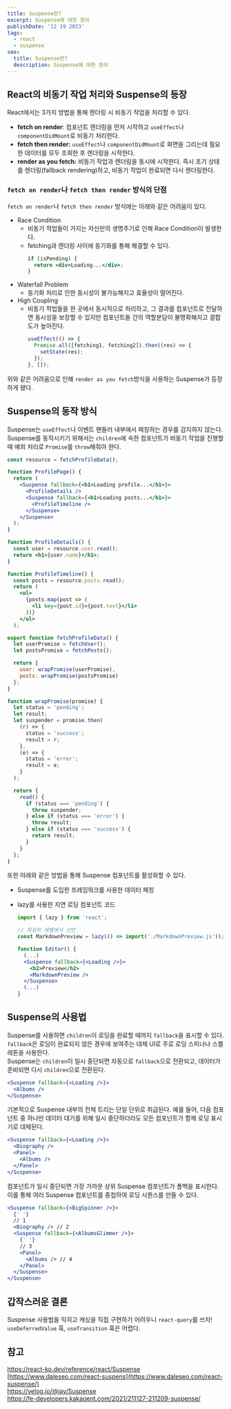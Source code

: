 ```yaml
---
title: Suspense란?
excerpt: Suspense에 대한 정리
publishDate: '12 19 2023'
tags:
  - react
  - suspense
seo:
  title: Suspense란?
  description: Suspense에 대한 정리
---
```


## React의 비동기 작업 처리와 Suspense의 등장

React에서는 3가지 방법을 통해 렌더링 시 비동기 작업을 처리할 수 있다.

- **fetch on render**: 컴포넌트 렌더링을 먼저 시작하고 `useEffect`나 `componentDidMount`로 비동기 처리한다.
- **fetch then render:** `useEffect`나 `componentDidMount`로 화면을 그리는데 필요한 데이터를 모두 조회한 후 렌더링을 시작한다.
- **render as you fetch:** 비동기 작업과 렌더링을 동시에 시작한다. 즉시 초기 상태를 렌더링(fallback rendering)하고, 비동기 작업이 완료되면 다시 렌더링한다.

### `fetch on render`나 `fetch then render` 방식의 단점

`fetch on render`나 `fetch then render` 방식에는 아래와 같은 어려움이 있다.

- Race Condition
  - 비동기 작업들이 가지는 자신만의 생명주기로 인해 Race Condition이 발생한다.
  - fetching과 렌더링 사이에 동기화를 통해 해결할 수 있다.
    ```jsx
    if (isPending) {
      return <div>Loading...</div>;
    }
    ```
- Waterfall Problem
  - 동기화 처리로 인한 동시성이 불가능해지고 효율성이 떨어진다.
- High Coupling
  - 비동기 작업들을 한 곳에서 동시적으로 처리하고, 그 결과를 컴포넌트로 전달하면 동시성을 보장할 수 있지만 컴포넌트들 간의 역할분담이 불명확해지고 결합도가 높아진다.
    ```jsx
    useEffect(() => {
      Promise.all([fetching1, fetching2]).then((res) => {
        setState(res);
      });
    }, []);
    ```

위와 같은 어려움으로 인해 `render as you fetch`방식을 사용하는 Suspense가 등장하게 됐다.

## Suspense의 동작 방식

Suspense는 `useEffect`나 이벤트 핸들러 내부에서 페칭하는 경우를 감지하지 않는다.  
Suspense를 동작시키기 위해서는 `children`에 속한 컴포넌트가 비동기 작업을 진행할 때 예외 처리로 `Promise`를 `throw`해줘야 한다.

```jsx
const resource = fetchProfileData();

function ProfilePage() {
  return (
    <Suspense fallback={<h1>Loading profile...</h1>}>
      <ProfileDetails />
      <Suspense fallback={<h1>Loading posts...</h1>}>
        <ProfileTimeline />
      </Suspense>
    </Suspense>
  );
}

function ProfileDetails() {
  const user = resource.user.read();
  return <h1>{user.name}</h1>;
}

function ProfileTimeline() {
  const posts = resource.posts.read();
  return (
    <ul>
      {posts.map(post => (
        <li key={post.id}>{post.text}</li>
      ))}
    </ul>
  );
```

```jsx
export function fetchProfileData() {
  let userPromise = fetchUser();
  let postsPromise = fetchPosts();

  return {
    user: wrapPromise(userPromise),
    posts: wrapPromise(postsPromise)
  };
}

function wrapPromise(promise) {
  let status = 'pending';
  let result;
  let suspender = promise.then(
    (r) => {
      status = 'success';
      result = r;
    },
    (e) => {
      status = 'error';
      result = e;
    }
  );

  return {
    read() {
      if (status === 'pending') {
        throw suspender;
      } else if (status === 'error') {
        throw result;
      } else if (status === 'success') {
        return result;
      }
    }
  };
}
```

또한 아래와 같은 방법을 통해 Suspense 컴포넌트를 활성화할 수 있다.

- Suspense를 도입한 프레임워크를 사용한 데이터 페칭
- lazy를 사용한 지연 로딩 컴포넌트 코드

  ```jsx
  import { lazy } from 'react';

  // 최상위 레벨에서 선언
  const MarkdownPreview = lazy(() => import('./MarkdownPreview.js'));

  function Editor() {
  	(...)
  	<Suspense fallback={<Loading />}>
  	  <h2>Preview</h2>
  	  <MarkdownPreview />
  	</Suspense>
  	(...)
  }
  ```

## Suspense의 사용법

Suspense를 사용하면 `children`이 로딩을 완료할 때까지 `fallback`을 표시할 수 있다.  
`fallback`은 로딩이 완료되지 않은 경우에 보여주는 대체 UI로 주로 로딩 스피너나 스켈레톤을 사용한다.  
Suspense는 `children`이 일시 중단되면 자동으로 `fallback`으로 전환되고, 데이터가 준비되면 다시 `children`으로 전환된다.

```jsx
<Suspense fallback={<Loading />}>
  <Albums />
</Suspense>
```

기본적으로 Suspense 내부의 전체 트리는 단일 단위로 취급된다. 예를 들어, 다음 컴포넌트 중 하나만 데이터 대기를 위해 일시 중단하더라도 모든 컴포넌트가 함께 로딩 표시기로 대체된다.

```jsx
<Suspense fallback={<Loading />}>
  <Biography />
  <Panel>
    <Albums />
  </Panel>
</Suspense>
```

컴포넌트가 일시 중단되면 가장 가까운 상위 Suspense 컴포넌트가 폴백을 표시한다. 이를 통해 여러 Suspense 컴포넌트를 중첩하여 로딩 시퀀스를 만들 수 있다.

```jsx
<Suspense fallback={<BigSpinner />}>
  {' '}
  // 1
  <Biography /> // 2
  <Suspense fallback={<AlbumsGlimmer />}>
    {' '}
    // 3
    <Panel>
      <Albums /> // 4
    </Panel>
  </Suspense>
</Suspense>
```

## 갑작스러운 결론

Suspense 사용법을 익히고 캐싱을 직접 구현하기 어려우니 `react-query`를 쓰자!  
`useDeferredValue` 훅, `useTransition` 훅은 어렵다.

## 참고

https://react-ko.dev/reference/react/Suspense  
[https://www.daleseo.com/react-suspens](https://www.daleseo.com/react-suspense/)  
https://velog.io/@jay/Suspense  
https://fe-developers.kakaoent.com/2021/211127-211209-suspense/
